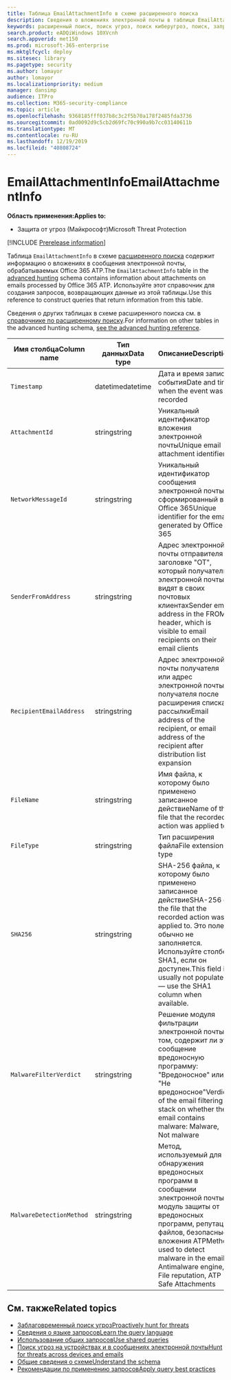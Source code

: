 ```yaml
---
title: Таблица EmailAttachmentInfo в схеме расширенного поиска
description: Сведения о вложениях электронной почты в таблице EmailAttachmentInfo схемы расширенного поиска
keywords: расширенный поиск, поиск угроз, поиск киберугроз, поиск, запрос, телеметрия, ссылка на схему, Kusto, таблица, столбец, тип данных, описание, EmailAttachmentInfo, идентификатор сетевого сообщения, отправитель, получатель, идентификатор вложения, имя вложения, решение о наличии вредоносной программы
search.product: eADQiWindows 10XVcnh
search.appverid: met150
ms.prod: microsoft-365-enterprise
ms.mktglfcycl: deploy
ms.sitesec: library
ms.pagetype: security
ms.author: lomayor
author: lomayor
ms.localizationpriority: medium
manager: dansimp
audience: ITPro
ms.collection: M365-security-compliance
ms.topic: article
ms.openlocfilehash: 9368185fff037b8c3c2f5b70a178f2485fda3736
ms.sourcegitcommit: 0ad0092d9c5cb2d69fc70c990a9b7cc03140611b
ms.translationtype: MT
ms.contentlocale: ru-RU
ms.lasthandoff: 12/19/2019
ms.locfileid: "40808724"
---
```

# <a name="emailattachmentinfo"></a><span data-ttu-id="db181-104">EmailAttachmentInfo</span><span class="sxs-lookup"><span data-stu-id="db181-104">EmailAttachmentInfo</span></span>

<span data-ttu-id="db181-105">**Область применения:**</span><span class="sxs-lookup"><span data-stu-id="db181-105">**Applies to:**</span></span>
- <span data-ttu-id="db181-106">Защита от угроз (Майкрософт)</span><span class="sxs-lookup"><span data-stu-id="db181-106">Microsoft Threat Protection</span></span>

[!INCLUDE [Prerelease information](../includes/prerelease.md)]

<span data-ttu-id="db181-107">Таблица `EmailAttachmentInfo` в схеме [расширенного поиска](advanced-hunting-overview.md) содержит информацию о вложениях в сообщения электронной почты, обрабатываемых Office 365 ATP.</span><span class="sxs-lookup"><span data-stu-id="db181-107">The `EmailAttachmentInfo` table in the [advanced hunting](advanced-hunting-overview.md) schema contains information about attachments on emails processed by Office 365 ATP.</span></span> <span data-ttu-id="db181-108">Используйте этот справочник для создания запросов, возвращающих данные из этой таблицы.</span><span class="sxs-lookup"><span data-stu-id="db181-108">Use this reference to construct queries that return information from this table.</span></span>

<span data-ttu-id="db181-109">Сведения о других таблицах в схеме расширенного поиска см. в [справочнике по расширенному поиску](advanced-hunting-schema-tables.md).</span><span class="sxs-lookup"><span data-stu-id="db181-109">For information on other tables in the advanced hunting schema, [see the advanced hunting reference](advanced-hunting-schema-tables.md).</span></span>

| <span data-ttu-id="db181-110">Имя столбца</span><span class="sxs-lookup"><span data-stu-id="db181-110">Column name</span></span> | <span data-ttu-id="db181-111">Тип данных</span><span class="sxs-lookup"><span data-stu-id="db181-111">Data type</span></span> | <span data-ttu-id="db181-112">Описание</span><span class="sxs-lookup"><span data-stu-id="db181-112">Description</span></span> |
|-------------|-----------|-------------|
| `Timestamp` | <span data-ttu-id="db181-113">datetime</span><span class="sxs-lookup"><span data-stu-id="db181-113">datetime</span></span> | <span data-ttu-id="db181-114">Дата и время записи события</span><span class="sxs-lookup"><span data-stu-id="db181-114">Date and time when the event was recorded</span></span> |
| `AttachmentId` | <span data-ttu-id="db181-115">string</span><span class="sxs-lookup"><span data-stu-id="db181-115">string</span></span> | <span data-ttu-id="db181-116">Уникальный идентификатор вложения электронной почты</span><span class="sxs-lookup"><span data-stu-id="db181-116">Unique email attachment identifier</span></span> |
| `NetworkMessageId` | <span data-ttu-id="db181-117">string</span><span class="sxs-lookup"><span data-stu-id="db181-117">string</span></span> | <span data-ttu-id="db181-118">Уникальный идентификатор сообщения электронной почты, сформированный в Office 365</span><span class="sxs-lookup"><span data-stu-id="db181-118">Unique identifier for the email, generated by Office 365</span></span> |
| `SenderFromAddress` | <span data-ttu-id="db181-119">string</span><span class="sxs-lookup"><span data-stu-id="db181-119">string</span></span> | <span data-ttu-id="db181-120">Адрес электронной почты отправителя в заголовке "ОТ", который получатели электронной почты видят в своих почтовых клиентах</span><span class="sxs-lookup"><span data-stu-id="db181-120">Sender email address in the FROM header, which is visible to email recipients on their email clients</span></span> |
| `RecipientEmailAddress` | <span data-ttu-id="db181-121">string</span><span class="sxs-lookup"><span data-stu-id="db181-121">string</span></span> | <span data-ttu-id="db181-122">Адрес электронной почты получателя или адрес электронной почты получателя после расширения списка рассылки</span><span class="sxs-lookup"><span data-stu-id="db181-122">Email address of the recipient, or email address of the recipient after distribution list expansion</span></span> |
| `FileName` | <span data-ttu-id="db181-123">string</span><span class="sxs-lookup"><span data-stu-id="db181-123">string</span></span> | <span data-ttu-id="db181-124">Имя файла, к которому было применено записанное действие</span><span class="sxs-lookup"><span data-stu-id="db181-124">Name of the file that the recorded action was applied to</span></span> |
| `FileType` | <span data-ttu-id="db181-125">string</span><span class="sxs-lookup"><span data-stu-id="db181-125">string</span></span> | <span data-ttu-id="db181-126">Тип расширения файла</span><span class="sxs-lookup"><span data-stu-id="db181-126">File extension type</span></span> |
| `SHA256` | <span data-ttu-id="db181-127">string</span><span class="sxs-lookup"><span data-stu-id="db181-127">string</span></span> | <span data-ttu-id="db181-128">SHA-256 файла, к которому было применено записанное действие</span><span class="sxs-lookup"><span data-stu-id="db181-128">SHA-256 of the file that the recorded action was applied to.</span></span> <span data-ttu-id="db181-129">Это поле обычно не заполняется. Используйте столбец SHA1, если он доступен.</span><span class="sxs-lookup"><span data-stu-id="db181-129">This field is usually not populated — use the SHA1 column when available.</span></span> |
| `MalwareFilterVerdict` | <span data-ttu-id="db181-130">string</span><span class="sxs-lookup"><span data-stu-id="db181-130">string</span></span> | <span data-ttu-id="db181-131">Решение модуля фильтрации электронной почты о том, содержит ли это сообщение вредоносную программу: "Вредоносное" или "Не вредоносное"</span><span class="sxs-lookup"><span data-stu-id="db181-131">Verdict of the email filtering stack on whether the email contains malware: Malware, Not malware</span></span> |
| `MalwareDetectionMethod` | <span data-ttu-id="db181-132">string</span><span class="sxs-lookup"><span data-stu-id="db181-132">string</span></span> | <span data-ttu-id="db181-133">Метод, используемый для обнаружения вредоносных программ в сообщении электронной почты: модуль защиты от вредоносных программ, репутация файлов, безопасные вложения ATP</span><span class="sxs-lookup"><span data-stu-id="db181-133">Method used to detect malware in the email: Antimalware engine, File reputation, ATP Safe Attachments</span></span> |

## <a name="related-topics"></a><span data-ttu-id="db181-134">См. также</span><span class="sxs-lookup"><span data-stu-id="db181-134">Related topics</span></span>
- [<span data-ttu-id="db181-135">Заблаговременный поиск угроз</span><span class="sxs-lookup"><span data-stu-id="db181-135">Proactively hunt for threats</span></span>](advanced-hunting-overview.md)
- [<span data-ttu-id="db181-136">Сведения о языке запросов</span><span class="sxs-lookup"><span data-stu-id="db181-136">Learn the query language</span></span>](advanced-hunting-query-language.md)
- [<span data-ttu-id="db181-137">Использование общих запросов</span><span class="sxs-lookup"><span data-stu-id="db181-137">Use shared queries</span></span>](advanced-hunting-shared-queries.md)
- [<span data-ttu-id="db181-138">Поиск угроз на устройствах и в сообщениях электронной почты</span><span class="sxs-lookup"><span data-stu-id="db181-138">Hunt for threats across devices and emails</span></span>](advanced-hunting-query-emails-devices.md)
- [<span data-ttu-id="db181-139">Общие сведения о схеме</span><span class="sxs-lookup"><span data-stu-id="db181-139">Understand the schema</span></span>](advanced-hunting-schema-tables.md)
- [<span data-ttu-id="db181-140">Рекомендации по применению запросов</span><span class="sxs-lookup"><span data-stu-id="db181-140">Apply query best practices</span></span>](advanced-hunting-best-practices.md)
